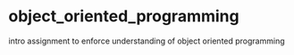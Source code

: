 # object_oriented_programming
intro assignment to enforce understanding of object oriented programming
